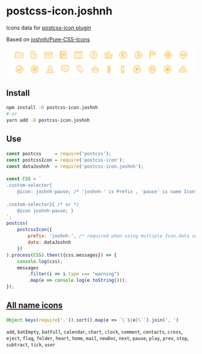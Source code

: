 # postcss-icon.joshnh

Icons data for [postcss-icon plugin](https://github.com/retyui/postcss-icon)

Based on [joshnh/Pure-CSS-Icons](https://github.com/joshnh/Pure-CSS-Icons)

![joshnh/Pure-CSS-Icons](https://raw.githubusercontent.com/retyui/postcss-icon.joshnh/master/retyui.github.io_postcss-icon_joshnh.png)

## Install
```bash
npm install -D postcss-icon.joshnh
# or
yarn add -D postcss-icon.joshnh
```

## Use
```js
const postcss     = require('postcss');
const postcssIcon = require('postcss-icon');
const dataJoshnh  = require('postcss-icon.joshnh');

const CSS = `
.custom-selector{
	@icon: joshnh-pause; /* 'joshnh-' is Prefix , 'pause' is name Icon*/ }

.custom-selector2{ /* or */
	@icon joshnh-pause; }
`;
postcss(
	postcssIcon({
		prefix: 'joshnh-', /* required when using multiple Icon.data sets */
		data: dataJoshnh
	})
).process(CSS).then(({css,messages}) => {
	console.log(css);
	messages
		.filter(i => i.type === "warning")
		.map(e => console.log(e.toString()));
});
```

## [All name icons](https://retyui.github.io/postcss-icon/joshnh/)

```js
Object.keys(require('.')).sort().map(e => `\`${e}\``).join(', ')
```
`add`, `batEmpty`, `batFull`, `calendar`, `chart`, `clock`, `comment`, `contacts`, `cross`, `eject`, `flag`, `folder`, `heart`, `home`, `mail`, `newDoc`, `next`, `pause`, `play`, `prev`, `stop`, `subtract`, `tick`, `user`
